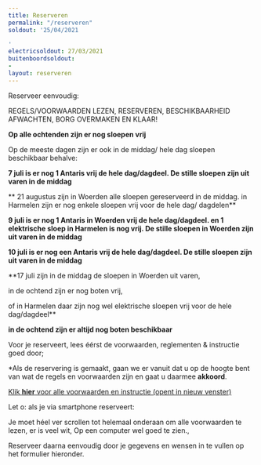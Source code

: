 ```yaml
---
title: Reserveren
permalink: "/reserveren"
soldout: '25/04/2021

'
electricsoldout: 27/03/2021
buitenboordsoldout:
- 
layout: reserveren
---
```



Reserveer eenvoudig:

REGELS/VOORWAARDEN LEZEN, RESERVEREN, BESCHIKBAARHEID AFWACHTEN, BORG OVERMAKEN EN KLAAR! 

**Op alle ochtenden zijn er nog sloepen vrij**

Op de meeste dagen zijn er ook in de middag/ hele dag sloepen beschikbaar behalve: 

**7 juli is er nog 1 Antaris vrij de hele dag/dagdeel.  De stille sloepen zijn uit varen in de middag**

** 21 augustus zijn in Woerden alle sloepen gereserveerd in de middag.
in Harmelen zijn er nog enkele sloepen vrij voor de hele dag/ dagdelen**

**9 juli is er nog 1 Antaris in Woerden vrij de hele dag/dagdeel.  en 1 elektrische sloep in Harmelen is nog vrij.
De stille sloepen in Woerden zijn uit varen in de middag**

**10 juli is er nog een Antaris vrij de hele dag/dagdeel. De stille sloepen zijn uit varen in de middag**

**17 juli zijn in de middag de sloepen in Woerden uit varen,

in de ochtend zijn er nog boten vrij, 

of in Harmelen daar zijn nog wel elektrische sloepen vrij voor de hele dag/dagdeel**

**in de ochtend zijn er altijd nog boten beschikbaar**

Voor je reserveert, lees éérst de voorwaarden, reglementen & instructie goed door;

*Als de reservering is gemaakt, gaan we er vanuit dat u op de hoogte bent van wat de regels en voorwaarden zijn en gaat u daarmee  **akkoord**.

[Klik **hier** voor alle voorwaarden en instructie (opent in nieuw venster)](http://descheepsjongens.nl/voorwaarden)

Let o: als je via smartphone reserveert: 

Je moet héel ver scrollen tot helemaal onderaan om alle voorwaarden te lezen, er is veel wit, Op een computer wel goed te zien., 

Reserveer daarna eenvoudig door je gegevens en wensen in te vullen op het formulier hieronder.
